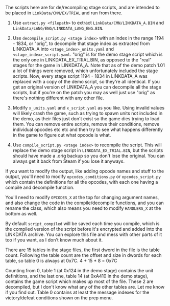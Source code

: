The scripts here are for de/recompiling stage scripts, and are intended to be placed in `LinkData/CMN/EX/TRIAL` and run from there.

1. Use `extract.py <filepath>` to extract `LinkData/CMN/LINKDATA_A.BIN` and `LinkData/LANG/ENG/LINKDATA_LANG_ENG.BIN`.

2. Use `decompile_script.py <stage index>` with an index in the range 1194 - 1834, or "orig", to decompile that stage index as extracted from LINKDATA_A into `<stage_index>_units.yaml` and `<stage_index>_script.yaml`.
    "orig" is for the demo stage script which is the only one in LINKDATA_EX_TRIAL.BIN, as opposed to the "real" stages for the game in LINKDATA_A.
    Note that as of the demo patch 1.01 a lot of things were removed, which unfortunately included the stage scripts. Now, every stage script 1194 - 1834 in LINKDATA_A was replaced with a copy of the demo script, so they're all identical. If you get an original version of LINKDATA_A you can decompile all the stage scripts, but if you're on the patch you may as well just use "orig" as there's nothing different with any other file.

3. Modify `x_units.yaml` and `x_script.yaml` as you like. Using invalid values will likely crash the game, such as trying to spawn units not included in the demo, as their files just don't exist so the game dies trying to load them. You can remove entire scripts, remove their conditions, remove individual opcodes etc etc and then try to see what happens differently in the game to figure out what opcode is what.

4. Use `compile_script.py <stage index>` to recompile the script. This will replace the demo stage script in `LINKDATA_EX_TRIAL.BIN`, but the scripts should have made a .orig backup so you don't lose the original. You can always get it back from Steam if you lose it anyways.

If you want to modify the output, like adding opcode names and stuff to the output, you'll need to modify `opcodes_conditions.py` or `opcodes_script.py` which contain the definitions for all the opcodes, with each one having a compile and decompile function.

You'll need to modify `OPCODES_X` at the top for changing argument names, and also change the code in the compile/decompile functions, and you can rename the class, which also means you need to modify `HANDLERS_X` at the bottom as well.


By default `script_compiled` will be saved each time you compile, which is the compiled version of the script before it's encrypted and added into the LINKDATA archive. You can explore this file and mess with other parts of it too if you want, as I don't know much about it.

There are 15 tables in the stage files, the first dword in the file is the table count. Following the table count are the offset and size in dwords for each table, so table 0 is always at 0x7C. 4 + 15 * 8 = 0x7C

Counting from 0, table 1 (at 0x124 in the demo stage) contains the unit definitions, and the last one, table 14 (at 0xA410 in the demo stage), contains the game script which makes up most of the file. These 2 are decompiled, but I don't know what any of the other tables are. Let me know if you find out. Table 0 contains at least the message indexes for the victory/defeat conditions shown on the prep menu.
